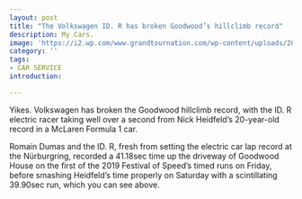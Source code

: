 ```yaml
---
layout: post
title: "The Volkswagen ID. R has broken Goodwood’s hillclimb record"
description: My Cars.
image: 'https://i2.wp.com/www.grandtournation.com/wp-content/uploads/2018/06/2018-06-24_vwms_ppihc2018_rennen_01.jpg?resize=750%2C400&ssl=1'
category: ''
tags:
- CAR SERVICE
introduction:

---
```


Yikes. Volkswagen has broken the Goodwood hillclimb record, with the ID. R electric racer taking well over a second from Nick Heidfeld’s 20-year-old record in a McLaren Formula 1 car.

Romain Dumas and the ID. R, fresh from setting the electric car lap record at the Nürburgring, recorded a 41.18sec time up the driveway of Goodwood House on the first of the 2019 Festival of Speed’s timed runs on Friday, before smashing Heidfeld’s time properly on Saturday with a scintillating 39.90sec run, which you can see above.